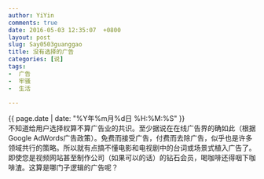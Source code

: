 ```yaml
---
author: YiYin
comments: true
date: 2016-05-03 12:35:07  +0800
layout: post
slug: Say0503guanggao
title: 没有选择的广告
categories: [说]
tags:
-  广告
-  牢骚
-  生活

---
```

<div class="saying">
<div class="timestamp">{{ page.date | date: "%Y年%m月%d日 %H:%M:%S" }}</div>
不知道给用户选择权算不算广告业的共识。至少据说在在线广告界的确如此（根据Google AdWords广告政策）。免费而接受广告，付费而去除广告，似乎也是许多领域共行的策略。所以就有点搞不懂电影和电视剧中的台词或场景式植入广告了。即使您是视频网站甚至制作公司（如果可以的话）的钻石会员，喝咖啡还得咽下咖啡渣。这算是哪门子逻辑的广告呢？
</div>